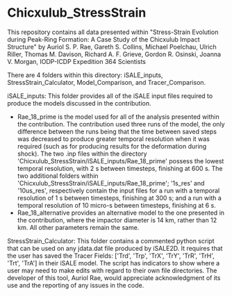 # Chicxulub_StressStrain
This repository contains all data presented within "Stress-Strain Evolution during Peak-Ring Formation: A Case Study of the Chicxulub Impact Structure" by Auriol S. P. Rae, Gareth S. Collins, Michael Poelchau, Ulrich Riller, Thomas M. Davison, Richard A. F. Grieve, Gordon R. Osinski, Joanna V. Morgan, IODP-ICDP Expedition 364 Scientists

There are 4 folders within this directory: iSALE_inputs, StressStrain_Calculator, Model_Comparison, and Tracer_Comparison.

iSALE_inputs:
This folder provides all of the iSALE input files required to produce the models discussed in the contribution.
  - Rae_18_prime is the model used for all of the analysis presented within the contribution. The contribution used three runs of the model, the only difference between the runs being that the time between saved steps was decreased to produce greater temporal resolution when it was required (such as for producing results for the deformation during shock). The two .inp files within the directory 'Chicxulub_StressStrain/iSALE_inputs/Rae_18_prime' possess the lowest temporal resolution, with 2 s between timesteps, finishing at 600 s. The two additional folders within 'Chicxulub_StressStrain/iSALE_inputs/Rae_18_prime'; '1s_res' and '10us_res', respectively contain the input files for a run with a temporal resolution of 1 s between timesteps, finishing at 300 s; and a run with a temporal resolution of 10 micro-s between timesteps, finishing at 6 s.
  - Rae_18_alternative provides an alternative model to the one presented in the contribution, where the impactor diameter is 14 km, rather than 12 km. All other parameters remain the same.
  
StressStrain_Calculator:
This folder contains a commented python script that can be used on any jdata.dat file produced by iSALE2D. It requires that the user has saved the Tracer Fields: ['Trd', 'Trp', 'TrX', 'TrY', 'TrR', 'TrH', 'Trt', 'TrA']  in their iSALE model. The script has indicators to show where a user may need to make edits with regard to their own file directories. The developer of this tool, Auriol Rae, would appreciate acknowledgment of its use and the reporting of any issues in the code.
